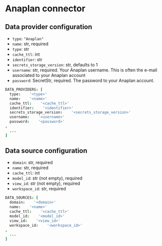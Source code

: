 # Anaplan connector

## Data provider configuration

* `type`: `"Anaplan"`
* `name`: str, required
* `type`: str
* `cache_ttl`: int
* `identifier`: str
* `secrets_storage_version`: str, defaults to 1
* `username`: str, required. Your Anaplan username. This is often the e-mail associated to your Anaplan account
* `password`: SecretStr, required. The password to your Anaplan account.

```coffee
DATA_PROVIDERS: [
  type:    '<type>'
  name:    '<name>'
  cache_ttl:    '<cache_ttl>'
  identifier:    '<identifier>'
  secrets_storage_version:    '<secrets_storage_version>'
  username:    '<username>'
  password:    '<password>'
,
  ...
]
```


## Data source configuration

* `domain`: str, required
* `name`: str, required
* `cache_ttl`: int
* `model_id`: str (not empty), required
* `view_id`: str (not empty), required
* `workspace_id`: str, required

```coffee
DATA_SOURCES: [
  domain:    '<domain>'
  name:    '<name>'
  cache_ttl:    '<cache_ttl>'
  model_id:    '<model_id>'
  view_id:    '<view_id>'
  workspace_id:    '<workspace_id>'
,
  ...
]
```
